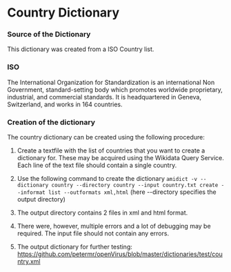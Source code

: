 # Country Dictionary 

### Source of the Dictionary

This dictionary was created from a ISO Country list. 

### ISO

The International Organization for Standardization is an international Non Government, standard-setting body which promotes worldwide proprietary, industrial, and commercial standards. It is headquartered in Geneva, Switzerland, and works in 164 countries.

### Creation of the dictionary 
The country dictionary can be created using the following procedure: 
1. Create a textfile with the list of countries that you want to create a dictionary for. These may be acquired using the Wikidata Query Service. Each line of the text file should contain a single country.

2. Use the following command to create the dictionary
`amidict -v --dictionary country --directory country --input country.txt create --informat list --outformats xml,html`
(here --directory specifies the output directory) 

3. The output directory contains 2 files in xml and html format. 

4. There were, however, multiple errors and a lot of debugging may be required. The input file should not contain any errors. 

5. The output dictionary for further testing: https://github.com/petermr/openVirus/blob/master/dictionaries/test/country.xml



